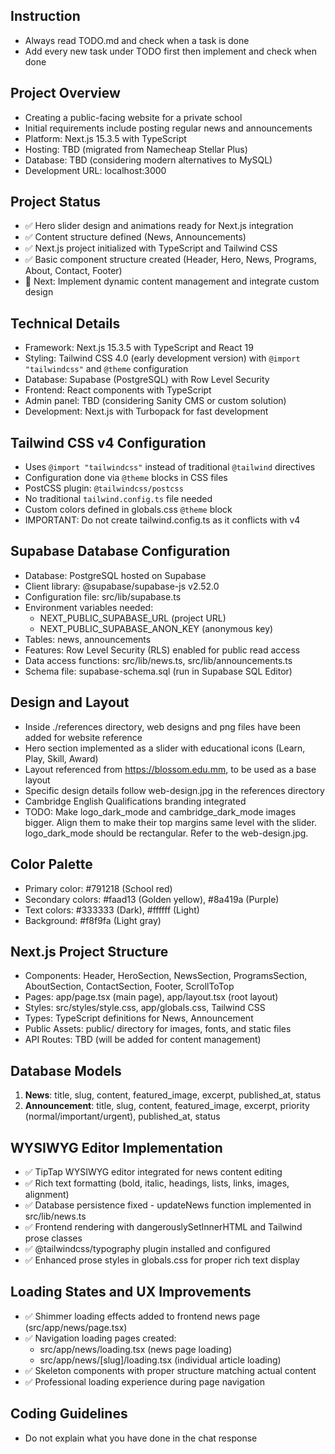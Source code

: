 ## Instruction
- Always read TODO.md and check when a task is done
- Add every new task under TODO first then implement and check when done

## Project Overview
- Creating a public-facing website for a private school
- Initial requirements include posting regular news and announcements
- Platform: Next.js 15.3.5 with TypeScript
- Hosting: TBD (migrated from Namecheap Stellar Plus)
- Database: TBD (considering modern alternatives to MySQL)
- Development URL: localhost:3000

## Project Status
- ✅ Hero slider design and animations ready for Next.js integration
- ✅ Content structure defined (News, Announcements)
- ✅ Next.js project initialized with TypeScript and Tailwind CSS
- ✅ Basic component structure created (Header, Hero, News, Programs, About, Contact, Footer)
- 🔄 Next: Implement dynamic content management and integrate custom design

## Technical Details
- Framework: Next.js 15.3.5 with TypeScript and React 19
- Styling: Tailwind CSS 4.0 (early development version) with `@import "tailwindcss"` and `@theme` configuration
- Database: Supabase (PostgreSQL) with Row Level Security
- Frontend: React components with TypeScript
- Admin panel: TBD (considering Sanity CMS or custom solution)
- Development: Next.js with Turbopack for fast development

## Tailwind CSS v4 Configuration
- Uses `@import "tailwindcss"` instead of traditional `@tailwind` directives
- Configuration done via `@theme` blocks in CSS files
- PostCSS plugin: `@tailwindcss/postcss` 
- No traditional `tailwind.config.ts` file needed
- Custom colors defined in globals.css `@theme` block
- IMPORTANT: Do not create tailwind.config.ts as it conflicts with v4

## Supabase Database Configuration
- Database: PostgreSQL hosted on Supabase
- Client library: @supabase/supabase-js v2.52.0
- Configuration file: src/lib/supabase.ts
- Environment variables needed:
  - NEXT_PUBLIC_SUPABASE_URL (project URL)
  - NEXT_PUBLIC_SUPABASE_ANON_KEY (anonymous key)
- Tables: news, announcements
- Features: Row Level Security (RLS) enabled for public read access
- Data access functions: src/lib/news.ts, src/lib/announcements.ts
- Schema file: supabase-schema.sql (run in Supabase SQL Editor)

## Design and Layout
- Inside ./references directory, web designs and png files have been added for website reference
- Hero section implemented as a slider with educational icons (Learn, Play, Skill, Award)
- Layout referenced from https://blossom.edu.mm, to be used as a base layout
- Specific design details follow web-design.jpg in the references directory
- Cambridge English Qualifications branding integrated
- TODO: Make logo_dark_mode and cambridge_dark_mode images bigger. Align them to make their top margins same level with the slider. logo_dark_mode should be rectangular. Refer to the web-design.jpg.

## Color Palette
- Primary color: #791218 (School red)
- Secondary colors: #faad13 (Golden yellow), #8a419a (Purple)
- Text colors: #333333 (Dark), #ffffff (Light)
- Background: #f8f9fa (Light gray)

## Next.js Project Structure
- Components: Header, HeroSection, NewsSection, ProgramsSection, AboutSection, ContactSection, Footer, ScrollToTop
- Pages: app/page.tsx (main page), app/layout.tsx (root layout)
- Styles: src/styles/style.css, app/globals.css, Tailwind CSS
- Types: TypeScript definitions for News, Announcement
- Public Assets: public/ directory for images, fonts, and static files
- API Routes: TBD (will be added for content management)

## Database Models
1. **News**: title, slug, content, featured_image, excerpt, published_at, status
2. **Announcement**: title, slug, content, featured_image, excerpt, priority (normal/important/urgent), published_at, status

## WYSIWYG Editor Implementation
- ✅ TipTap WYSIWYG editor integrated for news content editing
- ✅ Rich text formatting (bold, italic, headings, lists, links, images, alignment)
- ✅ Database persistence fixed - updateNews function implemented in src/lib/news.ts
- ✅ Frontend rendering with dangerouslySetInnerHTML and Tailwind prose classes
- ✅ @tailwindcss/typography plugin installed and configured
- ✅ Enhanced prose styles in globals.css for proper rich text display

## Loading States and UX Improvements
- ✅ Shimmer loading effects added to frontend news page (src/app/news/page.tsx)  
- ✅ Navigation loading pages created:
  - src/app/news/loading.tsx (news page loading)
  - src/app/news/[slug]/loading.tsx (individual article loading)
- ✅ Skeleton components with proper structure matching actual content
- ✅ Professional loading experience during page navigation

## Coding Guidelines
- Do not explain what you have done in the chat response